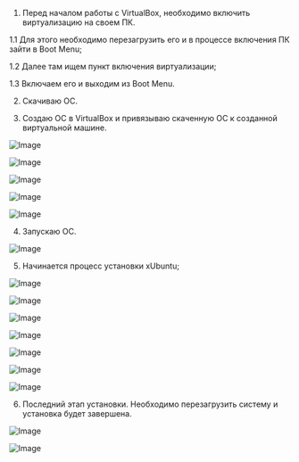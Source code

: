 1. Перед началом работы с VirtualBox, необходимо включить виртуализацию на своем ПК.

1.1 Для этого необходимо перезагрузить его и в процессе включения ПК зайти в Boot Menu;

1.2 Далее там ищем пункт включения виртуализации;

1.3 Включаем его и выходим из Boot Menu.

2. Скачиваю ОС.

3. Создаю ОС в VirtualBox и привязываю скаченную ОС к созданной виртуальной машине.


![Image](https://user-images.githubusercontent.com/114604670/201025014-d70ebfdd-445b-4cd2-bcf2-1f970b6e0985.PNG)



![Image](https://user-images.githubusercontent.com/114604670/201025052-7b21ff1a-23d5-4f92-b86d-7fe0736e1399.PNG)



![Image](https://user-images.githubusercontent.com/114604670/201025086-44d44cbf-375e-485d-9c6c-201e7efbff78.PNG)



![Image](https://user-images.githubusercontent.com/114604670/201025295-f3529976-54ab-4584-a61a-4199d960d93f.PNG)


![Image](https://user-images.githubusercontent.com/114604670/201025554-db0a104e-0c54-4a48-aed4-5dc5fa6eee8f.PNG)

4. Запускаю ОС.


![Image](https://user-images.githubusercontent.com/114604670/201025708-7e909c34-976b-4b48-afa5-0fe9dd1b907f.PNG)

5. Начинается процесс установки xUbuntu;


![Image](https://user-images.githubusercontent.com/114604670/201025846-6b97accf-a1ea-49bd-b158-a25516bf96a4.PNG)




![Image](https://user-images.githubusercontent.com/114604670/201026810-a3e49a4f-9c3c-4d3f-a854-0672aaaa5b5f.PNG)



![Image](https://user-images.githubusercontent.com/114604670/201026973-d5af1766-387d-48a1-99c8-d3859454e07d.PNG)



![Image](https://user-images.githubusercontent.com/114604670/201027015-2edfb3fa-5f18-4300-8529-78a5659d624b.PNG)



![Image](https://user-images.githubusercontent.com/114604670/201027052-48d20461-5549-4ada-a133-02940cbfcf32.PNG)



![Image](https://user-images.githubusercontent.com/114604670/201027131-01edd338-a95c-4d43-bd21-0c56a1c5ff00.PNG)



![Image](https://user-images.githubusercontent.com/114604670/201027240-afaf690c-fc00-4b6b-b299-c0ec0438f249.PNG)

6. Последний этап установки. Необходимо перезагрузить систему и установка будет завершена.




![Image](https://user-images.githubusercontent.com/114604670/201028170-98611cd6-2b1e-4238-9a45-689d8be2ddc1.PNG)



![Image](https://user-images.githubusercontent.com/114604670/201028201-ed14abeb-370e-4154-8a50-e9493a745ce4.PNG)